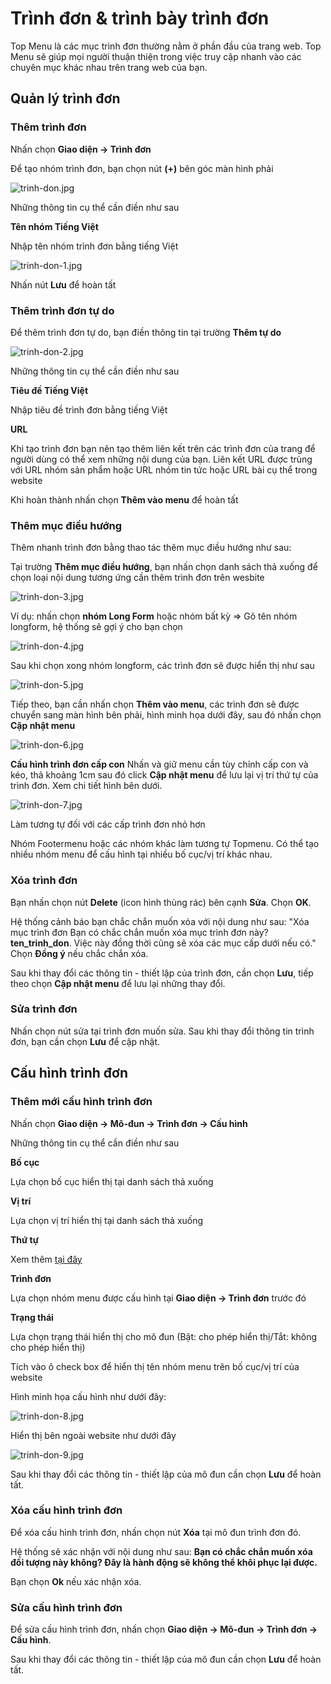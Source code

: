 # Trình đơn & trình bày trình đơn

Top Menu là các mục trình đơn thường nằm ở phần đầu của trang web. Top Menu sẽ giúp mọi người thuận thiện trong việc truy cập nhanh vào các chuyên mục khác nhau trên trang web của bạn.

## Quản lý trình đơn

### Thêm trình đơn

Nhấn chọn **Giao diện -> Trình đơn**

Để tạo nhóm trình đơn, bạn chọn nút **(+)** bên góc màn hình phải

![trinh-don.jpg](img/trinh-don.jpg)

Những thông tin cụ thể cần điền như sau

**Tên nhóm Tiếng Việt**

Nhập tên nhóm trình đơn bằng tiếng Việt

![trinh-don-1.jpg](img/trinh-don-1.jpg)

Nhấn nút **Lưu** để hoàn tất

### Thêm trình đơn tự do

Để thêm trình đơn tự do, bạn điền thông tin tại trường **Thêm tự do**

![trinh-don-2.jpg](img/trinh-don-2.jpg)

Những thông tin cụ thể cần điền như sau

**Tiêu đề Tiếng Việt**

Nhập tiêu đề trình đơn bằng tiếng Việt

**URL**

Khi tạo trình đơn bạn nên tạo thêm liên kết trên các trình đơn của trang để người dùng có thể xem những nội dung của bạn. Liên kết URL được trùng với URL nhóm sản phẩm hoặc URL nhóm tin tức hoặc URL bài cụ thể trong website 

Khi hoàn thành nhấn chọn **Thêm vào menu** để hoàn tất

### Thêm mục điều hướng
Thêm nhanh trình đơn bằng thao tác thêm mục điều hướng như sau:

Tại trường **Thêm mục điều hướng**, bạn nhấn chọn danh sách thả xuống để chọn loại nội dung tương ứng cần thêm trình đơn trên wesbite

![trinh-don-3.jpg](img/trinh-don-3.jpg)

Ví dụ: nhấn chọn **nhóm Long Form** hoặc nhóm bất kỳ => Gõ tên nhóm longform, hệ thống sẽ gợi ý cho bạn chọn

![trinh-don-4.jpg](img/trinh-don-4.jpg)

Sau khi chọn xong nhóm longform, các trình đơn sẽ được hiển thị như sau

![trinh-don-5.jpg](img/trinh-don-5.jpg)

Tiếp theo, bạn cần nhấn chọn **Thêm vào menu**, các trình đơn sẽ được chuyển sang màn hình bên phải, hình minh họa dưới đây, sau đó nhấn chọn **Cập nhật menu**

![trinh-don-6.jpg](img/trinh-don-6.jpg)

**Cấu hình trình đơn cấp con** Nhấn và giữ menu cần tùy chỉnh cấp con và kéo, thả khoảng 1cm sau đó click **Cập nhật menu** để lưu lại vị trí thứ tự của trình đơn. Xem chi tiết hình bên dưới.

![trinh-don-7.jpg](img/trinh-don-7.jpg)

Làm tương tự đối với các cấp trình đơn nhỏ hơn

Nhóm Footermenu hoặc các nhóm khác làm tương tự Topmenu. Có thể tạo nhiều nhóm menu để cấu hình tại nhiều bố cục/vị trí khác nhau.

### Xóa trình đơn

Bạn nhấn chọn nút **Delete** (icon hình thùng rác) bên cạnh **Sửa**. Chọn **OK**.

Hệ thống cảnh báo bạn chắc chắn muốn xóa với nội dung như sau: "Xóa mục trình đơn Bạn có chắc chắn muốn xóa mục trình đơn này? **ten_trinh_don**. Việc này đồng thời cũng sẽ xóa các mục cấp dưới nếu có." Chọn **Đồng ý** nếu chắc chắn xóa.

Sau khi thay đổi các thông tin - thiết lập của trình đơn, cần chọn **Lưu**, tiếp theo chọn **Cập nhật menu** để lưu lại những thay đổi.

### Sửa trình đơn

Nhấn chọn nút sửa tại trình đơn muốn sửa. Sau khi thay đổi thông tin trình đơn, bạn cần chọn **Lưu** để cập nhật.

## Cấu hình trình đơn

### Thêm mới cấu hình trình đơn

Nhấn chọn **Giao diện -> Mô-đun -> Trình đơn -> Cấu hình**

Những thông tin cụ thể cần điền như sau

**Bố cục**

Lựa chọn bố cục hiển thị tại danh sách thả xuống

**Vị trí**

Lựa chọn vị trí hiển thị tại danh sách thả xuống

**Thứ tự**

Xem thêm [tại đây](https://mkmate.osd.vn/docs/common/logic)

**Trình đơn**

Lựa chọn nhóm menu được cấu hình tại **Giao diện -> Trình đơn** trước đó

**Trạng thái**

Lựa chọn trạng thái hiển thị cho mô đun (Bật: cho phép hiển thị/Tắt: không cho phép hiển thị)

Tích vào ô check box để hiển thị tên nhóm menu trên bố cục/vị trí của website

Hình minh họa cấu hình như dưới đây:

![trinh-don-8.jpg](img/trinh-don-8.jpg)	

Hiển thị bên ngoài website như dưới đây

![trinh-don-9.jpg](img/trinh-don-9.jpg)

Sau khi thay đổi các thông tin - thiết lập của mô đun cần chọn **Lưu** để hoàn tất.

### Xóa cấu hình trình đơn
Để xóa cấu hình trình đơn, nhấn chọn nút **Xóa** tại mô đun trình đơn đó.

Hệ thống sẽ xác nhận với nội dung như sau: **Bạn có chắc chắn muốn xóa đối tượng này không? Đây là hành động sẽ không thể khôi phục lại được.**

Bạn chọn **Ok** nếu xác nhận xóa.

### Sửa cấu hình trình đơn
Để sửa cấu hình trình đơn, nhấn chọn **Giao diện -> Mô-đun -> Trình đơn -> Cấu hình**.

Sau khi thay đổi các thông tin - thiết lập của mô đun cần chọn **Lưu** để hoàn tất.
